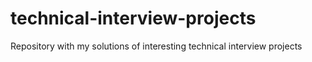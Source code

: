 # technical-interview-projects
Repository with my solutions of interesting technical interview projects
